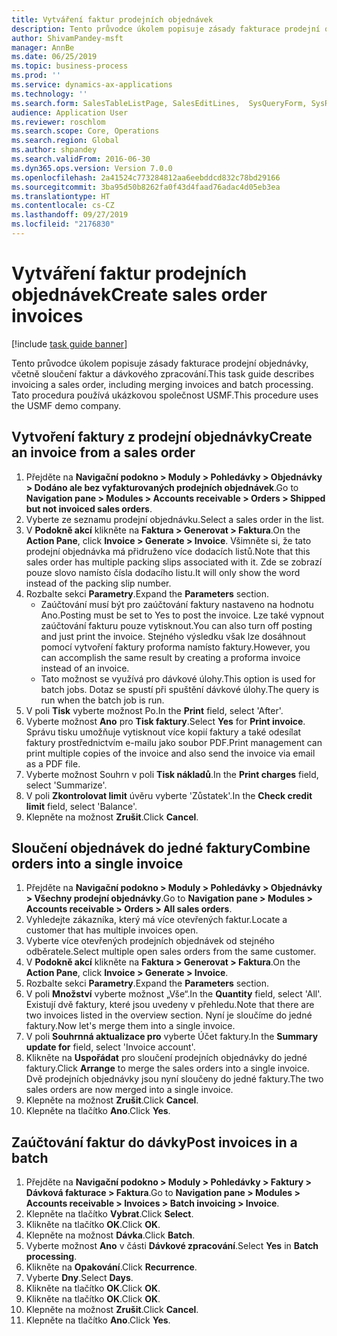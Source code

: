 ```yaml
---
title: Vytváření faktur prodejních objednávek
description: Tento průvodce úkolem popisuje zásady fakturace prodejní objednávky, včetně sloučení faktur a dávkového zpracování.
author: ShivamPandey-msft
manager: AnnBe
ms.date: 06/25/2019
ms.topic: business-process
ms.prod: ''
ms.service: dynamics-ax-applications
ms.technology: ''
ms.search.form: SalesTableListPage, SalesEditLines,  SysQueryForm, SysRecurrence
audience: Application User
ms.reviewer: roschlom
ms.search.scope: Core, Operations
ms.search.region: Global
ms.author: shpandey
ms.search.validFrom: 2016-06-30
ms.dyn365.ops.version: Version 7.0.0
ms.openlocfilehash: 2a41524c773284812aa6eebddcd832c78bd29166
ms.sourcegitcommit: 3ba95d50b8262fa0f43d4faad76adac4d05eb3ea
ms.translationtype: HT
ms.contentlocale: cs-CZ
ms.lasthandoff: 09/27/2019
ms.locfileid: "2176830"
---
```

# <a name="create-sales-order-invoices"></a><span data-ttu-id="5bebf-103">Vytváření faktur prodejních objednávek</span><span class="sxs-lookup"><span data-stu-id="5bebf-103">Create sales order invoices</span></span>

[!include [task guide banner](../../includes/task-guide-banner.md)]

<span data-ttu-id="5bebf-104">Tento průvodce úkolem popisuje zásady fakturace prodejní objednávky, včetně sloučení faktur a dávkového zpracování.</span><span class="sxs-lookup"><span data-stu-id="5bebf-104">This task guide describes invoicing a sales order, including merging invoices and batch processing.</span></span> <span data-ttu-id="5bebf-105">Tato procedura používá ukázkovou společnost USMF.</span><span class="sxs-lookup"><span data-stu-id="5bebf-105">This procedure uses the USMF demo company.</span></span>


## <a name="create-an-invoice-from-a-sales-order"></a><span data-ttu-id="5bebf-106">Vytvoření faktury z prodejní objednávky</span><span class="sxs-lookup"><span data-stu-id="5bebf-106">Create an invoice from a sales order</span></span>
1. <span data-ttu-id="5bebf-107">Přejděte na **Navigační podokno > Moduly > Pohledávky > Objednávky > Dodáno ale bez vyfakturovaných prodejních objednávek**.</span><span class="sxs-lookup"><span data-stu-id="5bebf-107">Go to **Navigation pane > Modules > Accounts receivable > Orders > Shipped but not invoiced sales orders**.</span></span>
2. <span data-ttu-id="5bebf-108">Vyberte ze seznamu prodejní objednávku.</span><span class="sxs-lookup"><span data-stu-id="5bebf-108">Select a sales order in the list.</span></span> 
3. <span data-ttu-id="5bebf-109">V **Podokně akcí** klikněte na **Faktura > Generovat > Faktura**.</span><span class="sxs-lookup"><span data-stu-id="5bebf-109">On the **Action Pane**, click **Invoice > Generate > Invoice**.</span></span> <span data-ttu-id="5bebf-110">Všimněte si, že tato prodejní objednávka má přidruženo více dodacích listů.</span><span class="sxs-lookup"><span data-stu-id="5bebf-110">Note that this sales order has multiple packing slips associated with it.</span></span> <span data-ttu-id="5bebf-111">Zde se zobrazí pouze slovo <multiple> namísto čísla dodacího listu.</span><span class="sxs-lookup"><span data-stu-id="5bebf-111">It will only show the word <multiple> instead of the packing slip number.</span></span>  
4. <span data-ttu-id="5bebf-112">Rozbalte sekci **Parametry**.</span><span class="sxs-lookup"><span data-stu-id="5bebf-112">Expand the **Parameters** section.</span></span>
    - <span data-ttu-id="5bebf-113">Zaúčtování musí být pro zaúčtování faktury nastaveno na hodnotu Ano.</span><span class="sxs-lookup"><span data-stu-id="5bebf-113">Posting must be set to Yes to post the invoice.</span></span> <span data-ttu-id="5bebf-114">Lze také vypnout zaúčtování fakturu pouze vytisknout.</span><span class="sxs-lookup"><span data-stu-id="5bebf-114">You can also turn off posting and just print the invoice.</span></span> <span data-ttu-id="5bebf-115">Stejného výsledku však lze dosáhnout pomocí vytvoření faktury proforma namísto faktury.</span><span class="sxs-lookup"><span data-stu-id="5bebf-115">However, you can accomplish the same result by creating a proforma invoice instead of an invoice.</span></span>  
    - <span data-ttu-id="5bebf-116">Tato možnost se využívá pro dávkové úlohy.</span><span class="sxs-lookup"><span data-stu-id="5bebf-116">This option is used for batch jobs.</span></span> <span data-ttu-id="5bebf-117">Dotaz se spustí při spuštění dávkové úlohy.</span><span class="sxs-lookup"><span data-stu-id="5bebf-117">The query is run when the batch job is run.</span></span>
5. <span data-ttu-id="5bebf-118">V poli **Tisk** vyberte možnost Po.</span><span class="sxs-lookup"><span data-stu-id="5bebf-118">In the **Print** field, select 'After'.</span></span>
6. <span data-ttu-id="5bebf-119">Vyberte možnost **Ano** pro **Tisk faktury**.</span><span class="sxs-lookup"><span data-stu-id="5bebf-119">Select **Yes** for **Print invoice**.</span></span> <span data-ttu-id="5bebf-120">Správu tisku umožňuje vytisknout více kopií faktury a také odesílat faktury prostřednictvím e-mailu jako soubor PDF.</span><span class="sxs-lookup"><span data-stu-id="5bebf-120">Print management can print  multiple copies of the invoice and also send the invoice via email as a PDF file.</span></span>  
7. <span data-ttu-id="5bebf-121">Vyberte možnost Souhrn v poli **Tisk nákladů**.</span><span class="sxs-lookup"><span data-stu-id="5bebf-121">In the **Print charges** field, select 'Summarize'.</span></span>
8. <span data-ttu-id="5bebf-122">V poli **Zkontrolovat limit** úvěru vyberte 'Zůstatek'.</span><span class="sxs-lookup"><span data-stu-id="5bebf-122">In the **Check credit limit** field, select 'Balance'.</span></span>
9. <span data-ttu-id="5bebf-123">Klepněte na možnost **Zrušit**.</span><span class="sxs-lookup"><span data-stu-id="5bebf-123">Click **Cancel**.</span></span>

## <a name="combine-orders-into-a-single-invoice"></a><span data-ttu-id="5bebf-124">Sloučení objednávek do jedné faktury</span><span class="sxs-lookup"><span data-stu-id="5bebf-124">Combine orders into a single invoice</span></span>
1. <span data-ttu-id="5bebf-125">Přejděte na **Navigační podokno > Moduly > Pohledávky > Objednávky > Všechny prodejní objednávky**.</span><span class="sxs-lookup"><span data-stu-id="5bebf-125">Go to **Navigation pane > Modules > Accounts receivable > Orders > All sales orders**.</span></span>
2. <span data-ttu-id="5bebf-126">Vyhledejte zákazníka, který má více otevřených faktur.</span><span class="sxs-lookup"><span data-stu-id="5bebf-126">Locate a customer that has multiple invoices open.</span></span>
3. <span data-ttu-id="5bebf-127">Vyberte více otevřených prodejních objednávek od stejného odběratele.</span><span class="sxs-lookup"><span data-stu-id="5bebf-127">Select multiple open sales orders from the same customer.</span></span>
4. <span data-ttu-id="5bebf-128">V **Podokně akcí** klikněte na **Faktura > Generovat > Faktura**.</span><span class="sxs-lookup"><span data-stu-id="5bebf-128">On the **Action Pane**, click **Invoice > Generate > Invoice**.</span></span>
5. <span data-ttu-id="5bebf-129">Rozbalte sekci **Parametry**.</span><span class="sxs-lookup"><span data-stu-id="5bebf-129">Expand the **Parameters** section.</span></span>
6. <span data-ttu-id="5bebf-130">V poli **Množství** vyberte možnost „Vše“.</span><span class="sxs-lookup"><span data-stu-id="5bebf-130">In the **Quantity** field, select 'All'.</span></span> <span data-ttu-id="5bebf-131">Existují dvě faktury, které jsou uvedeny v přehledu.</span><span class="sxs-lookup"><span data-stu-id="5bebf-131">Note that there are two invoices listed in the overview section.</span></span> <span data-ttu-id="5bebf-132">Nyní je sloučíme do jedné faktury.</span><span class="sxs-lookup"><span data-stu-id="5bebf-132">Now let's merge them into a single invoice.</span></span>  
7. <span data-ttu-id="5bebf-133">V poli **Souhrnná aktualizace pro** vyberte Účet faktury.</span><span class="sxs-lookup"><span data-stu-id="5bebf-133">In the **Summary update for** field, select 'Invoice account'.</span></span>
8. <span data-ttu-id="5bebf-134">Klikněte na **Uspořádat** pro sloučení prodejních objednávky do jedné faktury.</span><span class="sxs-lookup"><span data-stu-id="5bebf-134">Click **Arrange** to merge the sales orders into a single invoice.</span></span> <span data-ttu-id="5bebf-135">Dvě prodejních objednávky jsou nyní sloučeny do jedné faktury.</span><span class="sxs-lookup"><span data-stu-id="5bebf-135">The two sales orders are now merged into a single invoice.</span></span>   
9. <span data-ttu-id="5bebf-136">Klepněte na možnost **Zrušit**.</span><span class="sxs-lookup"><span data-stu-id="5bebf-136">Click **Cancel**.</span></span>
10. <span data-ttu-id="5bebf-137">Klepněte na tlačítko **Ano**.</span><span class="sxs-lookup"><span data-stu-id="5bebf-137">Click **Yes**.</span></span>

## <a name="post-invoices-in-a-batch"></a><span data-ttu-id="5bebf-138">Zaúčtování faktur do dávky</span><span class="sxs-lookup"><span data-stu-id="5bebf-138">Post invoices in a batch</span></span>
1. <span data-ttu-id="5bebf-139">Přejděte na **Navigační podokno > Moduly > Pohledávky > Faktury > Dávková fakturace > Faktura**.</span><span class="sxs-lookup"><span data-stu-id="5bebf-139">Go to **Navigation pane > Modules > Accounts receivable > Invoices > Batch invoicing > Invoice**.</span></span>
2. <span data-ttu-id="5bebf-140">Klepněte na tlačítko **Vybrat**.</span><span class="sxs-lookup"><span data-stu-id="5bebf-140">Click **Select**.</span></span>
3. <span data-ttu-id="5bebf-141">Klikněte na tlačítko **OK**.</span><span class="sxs-lookup"><span data-stu-id="5bebf-141">Click **OK**.</span></span>
4. <span data-ttu-id="5bebf-142">Klepněte na možnost **Dávka**.</span><span class="sxs-lookup"><span data-stu-id="5bebf-142">Click **Batch**.</span></span>
5. <span data-ttu-id="5bebf-143">Vyberte možnost **Ano** v části **Dávkové zpracování**.</span><span class="sxs-lookup"><span data-stu-id="5bebf-143">Select **Yes** in **Batch processing**.</span></span>
6. <span data-ttu-id="5bebf-144">Klikněte na **Opakování**.</span><span class="sxs-lookup"><span data-stu-id="5bebf-144">Click **Recurrence**.</span></span>
7. <span data-ttu-id="5bebf-145">Vyberte **Dny**.</span><span class="sxs-lookup"><span data-stu-id="5bebf-145">Select **Days**.</span></span>
8. <span data-ttu-id="5bebf-146">Klikněte na tlačítko **OK**.</span><span class="sxs-lookup"><span data-stu-id="5bebf-146">Click **OK**.</span></span>
9. <span data-ttu-id="5bebf-147">Klikněte na tlačítko **OK**.</span><span class="sxs-lookup"><span data-stu-id="5bebf-147">Click **OK**.</span></span>
10. <span data-ttu-id="5bebf-148">Klepněte na možnost **Zrušit**.</span><span class="sxs-lookup"><span data-stu-id="5bebf-148">Click **Cancel**.</span></span>
11. <span data-ttu-id="5bebf-149">Klepněte na tlačítko **Ano**.</span><span class="sxs-lookup"><span data-stu-id="5bebf-149">Click **Yes**.</span></span>

